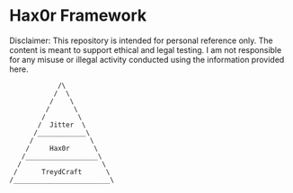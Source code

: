 # Hax0r Framework

Disclaimer: This repository is intended for personal reference only. The content is meant to support ethical and legal testing. I am not responsible for any misuse or illegal activity conducted using the information provided here.

```
            /\
           /  \
          /    \
         /      \
        /        \
       /  Jitter  \
      /____________\
     /              \
    /     Hax0r      \
   /__________________\
  /                    \
 /      TreydCraft      \
/________________________\
```
